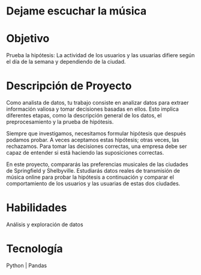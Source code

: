 # Dejame escuchar la música

# Objetivo
Prueba la hipótesis: La actividad de los usuarios y las usuarias difiere según el día de la semana y dependiendo de la ciudad.

# Descripción de Proyecto
Como analista de datos, tu trabajo consiste en analizar datos para extraer información valiosa y tomar decisiones basadas en ellos. Esto implica diferentes etapas, como la descripción general de los datos, el preprocesamiento y la prueba de hipótesis.

Siempre que investigamos, necesitamos formular hipótesis que después podamos probar. A veces aceptamos estas hipótesis; otras veces, las rechazamos. Para tomar las decisiones correctas, una empresa debe ser capaz de entender si está haciendo las suposiciones correctas.

En este proyecto, compararás las preferencias musicales de las ciudades de Springfield y Shelbyville. Estudiarás datos reales de transmisión de música online para probar la hipótesis a continuación y comparar el comportamiento de los usuarios y las usuarias de estas dos ciudades.

# Habilidades
Análisis y exploración de datos

# Tecnología
Python | Pandas
